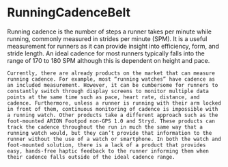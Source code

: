 # RunningCadenceBelt

Running cadence is the number of steps a runner takes per minute while running, commonly measured in strides per minute (SPM). It is a useful measurement for runners as it can provide insight into efficiency, form, and stride length. An ideal cadence for most runners typically falls into the range of 170 to 180 SPM although this is dependent on height and pace.

	Currently, there are already products on the market that can measure running cadence. For example, most “running watches” have cadence as an included measurement. However, it can be cumbersome for runners to constantly switch through display screens to monitor multiple data points at the same time such as pace, heart rate, distance, and cadence. Furthermore, unless a runner is running with their arm locked in front of them, continuous monitoring of cadence is impossible with a running watch. Other products take a different approach such as the foot-mounted ARION Footpod non-GPS 1.0 and Stryd. These products can track the cadence throughout the run in much the same way that a running watch would, but they can’t provide that information to the runner without the use of a watch or smartphone. In both the watch and foot-mounted solution, there is a lack of a product that provides easy, hands-free haptic feedback to the runner informing them when their cadence falls outside of the ideal cadence range.
